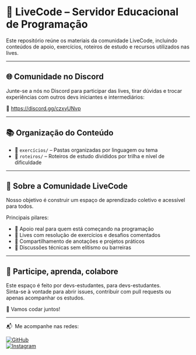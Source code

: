 # 🧠 LiveCode – Servidor Educacional de Programação

Este repositório reúne os materiais da comunidade LiveCode, incluindo conteúdos de apoio, exercícios, roteiros de estudo e recursos utilizados nas lives.

---

## 🌐 Comunidade no Discord

Junte-se a nós no Discord para participar das lives, tirar dúvidas e trocar experiências com outros devs iniciantes e intermediários:

🔗 https://discord.gg/czxyUNvp

---

## 📚 Organização do Conteúdo

- 📂 `exercícios/` – Pastas organizadas por linguagem ou tema  
- 📂 `roteiros/` – Roteiros de estudo divididos por trilha e nível de dificuldade  

---

## 🧠 Sobre a Comunidade LiveCode

Nosso objetivo é construir um espaço de aprendizado coletivo e acessível para todos.

Principais pilares:

- 👥 Apoio real para quem está começando na programação  
- 🎥 Lives com resolução de exercícios e desafios comentados  
- 🧩 Compartilhamento de anotações e projetos práticos  
- 🧠 Discussões técnicas sem elitismo ou barreiras  

---

## 💬 Participe, aprenda, colabore

Este espaço é feito por devs-estudantes, para devs-estudantes.  
Sinta-se à vontade para abrir issues, contribuir com pull requests ou apenas acompanhar os estudos.

🚀 Vamos codar juntos!

---

📬 Me acompanhe nas redes:

[![GitHub](https://img.shields.io/badge/GitHub-imMARTINSS-181717?logo=github&style=for-the-badge)](https://github.com/imMARTINSS)  
[![Instagram](https://img.shields.io/badge/@raull__martinss-E4405F?logo=instagram&logoColor=white&style=for-the-badge)](https://www.instagram.com/raull__martinss/profilecard/?igsh=MTFmbTNnY3NkY29iZg==)
